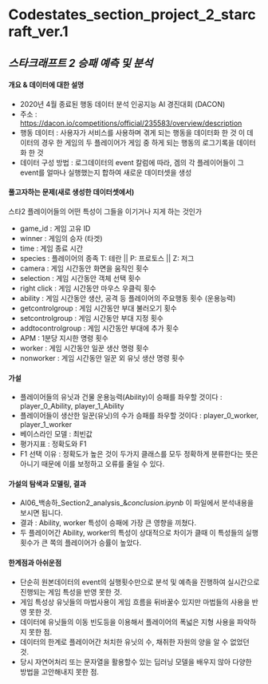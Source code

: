 # Codestates_section_project_2_starcraft_ver.1
## _스타크래프트 2 승패 예측 및 분석_

#### 개요 & 데이터에 대한 설명
- 2020년 4월 종료된 행동 데이터 분석 인공지능 AI 경진대회 (DACON)
- 주소 : https://dacon.io/competitions/official/235583/overview/description
- 행동 데이터 : 사용자가 서비스를 사용하며 겪게 되는 행동을 데이터화 한 것 이 데이터의 경우 한 게임의 두 플레이어가 게임 중 하게 되는 행동의 로그기록을 데이터화 한 것
- 데이터 구성 방법 : 로그데이터의 event 칼럼에 따라, 겜의 각 플레이어들이 그 event를 얼마나 실행했는지 합하여 새로운 데이터셋을 생성

#### 풀고자하는 문제(새로 생성한 데이터셋에서)
스타2 플레이어들의 어떤 특성이 그들을 이기거나 지게 하는 것인가
- game_id : 게임 고유 ID
- winner : 게임의 승자 (타겟)
- time : 게임 종료 시간
- species : 플레이어의 종족 T: 테란 || P: 프로토스 || Z: 저그
- camera : 게임 시간동안 화면을 움직인 횟수
- selection : 게임 시간동안 객체 선택 횟수
- right click : 게임 시간동안 마우스 우클릭 횟수
- ability : 게임 시간동안 생산, 공격 등 플레이어의 주요행동 횟수 (운용능력)
- getcontrolgroup : 게임 시간동안 부대 불러오기 횟수
- setcontrolgroup : 게임 시간동안 부대 지정 횟수
- addtocontrolgroup : 게임 시간동안 부대에 추가 횟수
- APM : 1분당 지시한 명령 횟수
- worker : 게임 시간동안 일꾼 생산 명령 횟수
- nonworker : 게임 시간동안 일꾼 외 유닛 생산 명령 횟수

#### 가설

- 플레이어들의 유닛과 건물 운용능력(Ability)이 승패를 좌우할 것이다 : player_0_Ability, player_1_Ability
- 플레이어들이 생산한 일꾼(유닛)의 수가 승패를 좌우할 것이다 : player_0_worker, player_1_worker
- 베이스라인 모델 : 최빈값
- 평가지표 : 정확도와 F1
- F1 선택 이유 : 정확도가 높은 것이 두가지 클래스를 모두 정확하게 분류한다는 뜻은 아니기 때문에 이를 보정하고 오류를 줄일 수 있다.


#### 가설의 탐색과 모델링, 결과
- AI06_백송하_Section2_analysis_&_conclusion.ipynb_ 이 파일에서 분석내용을 보시면 됩니다.
- 결과 : Ability, worker 특성이 승패에 가장 큰 영향을 끼쳤다.
- 두 플레이어간 Ability, worker의 특성이 상대적으로 차이가 클때 이 특성들의 실행 횟수가 큰 쪽의 플레이어가 승률이 높았다.

#### 한계점과 아쉬운점
- 단순히 원본데이터의 event의 실행횟수만으로 분석 및 예측을 진행하여 실시간으로 진행되는 게임 특성을 반영 못한 것.
- 게임 특성상 유닛들의 마법사용이 게임 흐름을 뒤바꿀수 있지만 마법들의 사용을 반영 못한 것.
- 데이터에 유닛들의 이동 빈도등을 이용해서 플레이어의 폭넓은 지형 사용을 파악하지 못한 점.
- 데이터의 한계로 플레이어간 처치한 유닛의 수, 채취한 자원의 양을 알 수 없었던 것.
- 당시 자연어처리 또는 문자열을 활용할수 있는 딥러닝 모델을 배우지 않아 다양한 방법을 고안해내지 못한 점.


